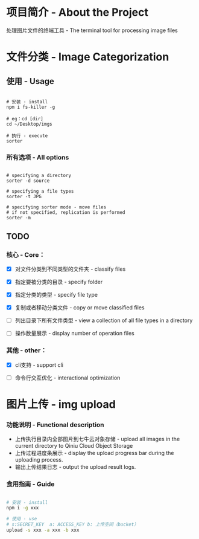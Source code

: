 # 项目简介 - About the Project 

处理图片文件的终端工具 - The terminal tool for processing image files

# 文件分类 - Image Categorization

## 使用 - Usage

```shell

# 安装 - install
npm i fs-killer -g

# eg：cd [dir]
cd ~/Desktop/imgs

# 执行 - execute
sorter

```

### 所有选项 - All options

```shell

# specifying a directory
sorter -d source

# specifying a file types
sorter -t JPG

# specifying sorter mode - move files
# if not specified, replication is performed
sorter -m 

```

## TODO

### 核心 - Core：

- [x] 对文件分类到不同类型的文件夹 - classify files

- [x] 指定要被分类的目录 - specify folder

- [x] 指定分类的类型 - specify file type

- [x] 复制或者移动分类文件 - copy or move classified files

- [ ] 列出目录下所有文件类型 - view a collection of all file types in a directory

- [ ] 操作数量展示 - display number of operation files

### 其他 - other：
  - [x] cli支持 - support cli

  - [ ] 命令行交互优化 - interactional optimization
  

# 图片上传 - img upload 

### 功能说明 - Functional description

- 上传执行目录内全部图片到七牛云对象存储 - upload all images in the current directory to Qiniu Cloud Object Storage
- 上传过程进度条展示 - display the upload progress bar during the uploading process.
- 输出上传结果日志 - output the upload result logs.

### 食用指南 - Guide

```bash

# 安装 - install
npm i -g xxx

# 使用 - use
# s:SECRET_KEY  a: ACCESS_KEY b: 上传空间（bucket）
upload -s xxx -a xxx -b xxx

```
